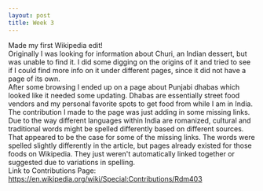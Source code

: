 ```yaml
---
layout: post
title: Week 3
---
```


Made my first Wikipedia edit!    
Originally I was looking for information about Churi, an Indian dessert, but was unable to find it. I did some digging on the origins of it and tried to see if I could find more info on it under different pages, since it did not have a page of its own.  
After some browsing I ended up on a page about Punjabi dhabas which looked like it needed some updating. Dhabas are essentially street food vendors and my personal favorite spots to get food from while I am in India.   
The contribution I made to the page was just adding in some missing links. Due to the way different languages within India are romanized, cultural and traditional words might be spelled differently based on different sources. That appeared to be the case for some of the missing links. The words were spelled slightly differently in the article, but pages already existed for those foods on Wikipedia. They just weren't automatically linked together or suggested due to variations in spelling.   
Link to Contributions Page:  
https://en.wikipedia.org/wiki/Special:Contributions/Rdm403
